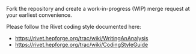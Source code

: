 Fork the repository and create a work-in-progress (WIP) merge request at your earliest convenience.

Please follow the Rivet coding style documented here:
  * https://rivet.hepforge.org/trac/wiki/WritingAnAnalysis
  * https://rivet.hepforge.org/trac/wiki/CodingStyleGuide